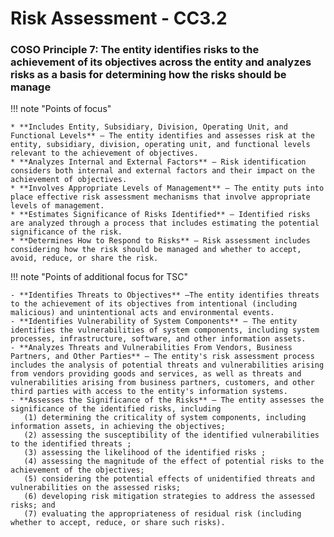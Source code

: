 #  Risk Assessment - CC3.2

### COSO Principle 7: The entity identifies risks to the achievement of its objectives across the entity and analyzes risks as a basis for determining how the risks should be manage


!!! note "Points of focus"

    * **Includes Entity, Subsidiary, Division, Operating Unit, and Functional Levels** — The entity identifies and assesses risk at the entity, subsidiary, division, operating unit, and functional levels relevant to the achievement of objectives.
    * **Analyzes Internal and External Factors** — Risk identification considers both internal and external factors and their impact on the achievement of objectives.
    * **Involves Appropriate Levels of Management** — The entity puts into place effective risk assessment mechanisms that involve appropriate levels of management.
    * **Estimates Significance of Risks Identified** — Identified risks are analyzed through a process that includes estimating the potential significance of the risk.
    * **Determines How to Respond to Risks** — Risk assessment includes considering how the risk should be managed and whether to accept, avoid, reduce, or share the risk.

!!! note "Points of additional focus for TSC"

    - **Identifies Threats to Objectives** —The entity identifies threats to the achievement of its objectives from intentional (including malicious) and unintentional acts and environmental events. 
    - **Identifies Vulnerability of System Components** — The entity identifies the vulnerabilities of system components, including system processes, infrastructure, software, and other information assets. 
    - **Analyzes Threats and Vulnerabilities From Vendors, Business Partners, and Other Parties** — The entity's risk assessment process includes the analysis of potential threats and vulnerabilities arising from vendors providing goods and services, as well as threats and vulnerabilities arising from business partners, customers, and other third parties with access to the entity's information systems.
    - **Assesses the Significance of the Risks** — The entity assesses the significance of the identified risks, including 
       (1) determining the criticality of system components, including information assets, in achieving the objectives; 
       (2) assessing the susceptibility of the identified vulnerabilities to the identified threats ;
       (3) assessing the likelihood of the identified risks ;
       (4) assessing the magnitude of the effect of potential risks to the achievement of the objectives; 
       (5) considering the potential effects of unidentified threats and vulnerabilities on the assessed risks; 
       (6) developing risk mitigation strategies to address the assessed risks; and 
       (7) evaluating the appropriateness of residual risk (including whether to accept, reduce, or share such risks).
